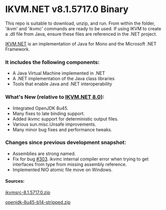 # IKVM.NET v8.1.5717.0 Binary

This repo is suitable to download, unzip, and run. From within the folder, 'ikvm' and 'ikvmc' commands are ready to be used. If using IKVM to create a .dll file from Java, ensure these files are referenced in the .NET project.

[IKVM.NET](http://www.ikvm.net/) is an implementation of Java for Mono and the Microsoft .NET Framework. 

### It includes the following components:

* A Java Virtual Machine implemented in .NET
* A .NET implementation of the Java class libraries
* Tools that enable Java and .NET interoperability


### What's New (relative to [IKVM.NET 8.0](http://weblog.ikvm.net/2015/01/12/IKVMNET80ReleaseCandidate1.aspx)):

* Integrated OpenJDK 8u45.
* Many fixes to late binding support.
* Added ikvmc support for deterministic output files.
* Various sun.misc.Unsafe improvements.
* Many minor bug fixes and performance tweaks.

### Changes since previous development snapshot:

* Assemblies are strong named.
* Fix for bug [#303](http://sourceforge.net/p/ikvm/bugs/303/). ikvmc internal compiler error when trying to get interfaces from type from missing assembly reference.
* Implemented NIO atomic file move on Windows.



#### Sources:

[ikvmsrc-8.1.5717.0.zip](http://www.frijters.net/ikvmsrc-8.1.5717.0.zip)

[openjdk-8u45-b14-stripped.zip](http://www.frijters.net/openjdk-8u45-b14-stripped.zip)
